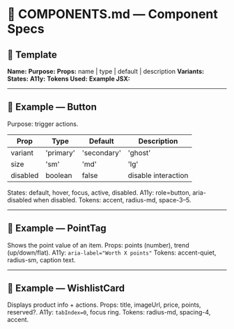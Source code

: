 # 🧱 COMPONENTS.md — Component Specs

## 🧩 Template

**Name:**
**Purpose:**
**Props:** name | type | default | description
**Variants:**
**States:**
**A11y:**
**Tokens Used:**
**Example JSX:**

---

## 🔘 Example — Button

Purpose: trigger actions.

| Prop     | Type                              | Default   | Description         |
| -------- | --------------------------------- | --------- | ------------------- |
| variant  | 'primary' | 'secondary' | 'ghost' | 'primary' | visual style        |
| size     | 'sm' | 'md' | 'lg'                | 'md'      | size scale          |
| disabled | boolean                           | false     | disable interaction |

States: default, hover, focus, active, disabled.
A11y: role=button, aria-disabled when disabled.
Tokens: accent, radius-md, space-3–5.

---

## 💠 Example — PointTag

Shows the point value of an item.
Props: points (number), trend (up/down/flat).
A11y: `aria-label="Worth X points"`
Tokens: accent-quiet, radius-sm, caption text.

---

## 🧳 Example — WishlistCard

Displays product info + actions.
Props: title, imageUrl, price, points, reserved?.
A11y: `tabIndex=0`, focus ring.
Tokens: radius-md, spacing-4, accent.
